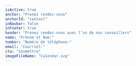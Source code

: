 ```yaml
---
isActive: true
anchor: "Prenez rendez-vous"
anchorId: "contact"
inNavbar: false
inFooter: true
header: "Prenez rendez-vous avec l’un de nos conseillers"
name: "Prénom et Nom:"
number: "Numéro de téléphone:"
email: "Courriel:"
cta: "Soumettre"
imageFileName: "Calendar.svg"
---
```

